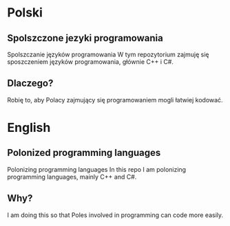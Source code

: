 # Polski
## Spolszczone jezyki programowania
Spolszczanie języków programowania
W tym repozytorium zajmuję się sposzczeniem języków programowania, głównie C++ i C#.
## Dlaczego?
Robię to, aby Polacy zajmujący się programowaniem mogli łatwiej kodować.

# English
## Polonized programming languages
Polonizing programming languages
In this repo I am polonizing programming languages, mainly C++ and C#.
## Why?
I am doing this so that Poles involved in programming can code more easily.

